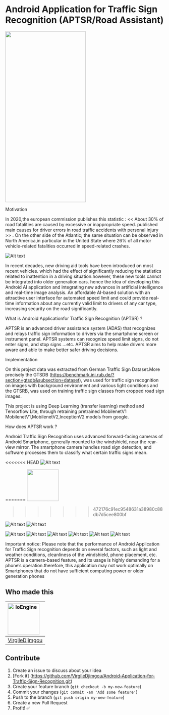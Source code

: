 # Android Application for Traffic Sign Recognition (APTSR/Road Assistant)


<img src="https://github.com/VirgileDjimgou/Android-Application-for-Traffic-Sign-Recognition/blob/master/Doc/Record_gif.gif" width="255" height="540">


Motivation

In 2020,the european commission publishes this statistic : <<  About 30% of road fatalities are caused by excessive or inappropriate speed. published main causes for driver errors in road traffic accidents with personal injury >> . On the other side of the Atlantic; the same situation can be observed in North America,in particular in the United State where 26% of all motor vehicle-related fatalities occurred in speed-related crashes.

![Alt text](roadTrafficFatalities.PNG)

In recent decades, new driving aid tools have been introduced on most recent vehicles. which had the effect of significantly reducing the statistics related to inattention in a driving situation.however, these new tools cannot be integrated into older generation cars. hence the idea of developing this Android AI application and integrating new advances in artificial intelligence and real-time image analysis. An affordable AI-based solution with an attractive user interface for automated speed limit and could provide real-time information about any currently valid limit to drivers of any car type, increasing security on the road significantly.


What is Android Applicationfor Traffic Sign Recognition (APTSR) ? 

APTSR is an advanced driver assistance system (ADAS) that recognizes and relays traffic sign information to drivers via the smartphone screen or instrument panel. APTSR systems can recognize speed limit signs, do not enter signs, and stop signs ...etc. APTSR aims to help make drivers more aware and able to make better safer driving decisions.  

Implementation

On this project data was extracted from German Traffic Sign Dataset.More precisely the GTSDB (https://benchmark.ini.rub.de/?section=gtsdb&subsection=dataset), was used for traffic sign recognition on images with background environment and various light conditions and the GTSRB, was used on training traffic sign classes from cropped road sign images.

This project is using Deep Learning (transfer learning) method and Tensorflow Lite, through retraining pretrained MobilenetV1 MobilenetV1,MobilenetV2,InceptionV2 models from google.

How does APTSR work ? 

Android Traffic Sign Recognition uses advanced forward-facing cameras of Android Smartphone, generally mounted to the windshield, near the rear-view mirror. The smartphone camera handles road sign detection, and software processes them to classify what certain traffic signs mean. 

<<<<<<< HEAD
![Alt text](trafficrecognition-1.PNG)

=======
<img src="Screenshot_2023-08-22-02-50-56-65_7c812a5677f73e9833a2910b939c9785.jpg" width="100" height="100">
>>>>>>> 472176c91ec9548631a38980c88db7d5cee800bf

![Alt text](Screenshot_2023-08-22-02-51-07-09_7c812a5677f73e9833a2910b939c9785.jpg) ![Alt text](Screenshot_2023-08-22-02-50-56-65_7c812a5677f73e9833a2910b939c9785.jpg)

![Alt text](Screenshot_2023-08-22-02-51-31-01_7c812a5677f73e9833a2910b939c9785.jpg) ![Alt text](Screenshot_2023-08-22-02-52-01-92_7c812a5677f73e9833a2910b939c9785.jpg) ![Alt text](Screenshot_2023-08-22-02-54-16-63_7c812a5677f73e9833a2910b939c9785.jpg) ![Alt text](Screenshot_2023-08-22-02-54-23-11_7c812a5677f73e9833a2910b939c9785.jpg) ![Alt text](Screenshot_2023-08-22-02-54-54-83_7c812a5677f73e9833a2910b939c9785.jpg) ![Alt text](Screenshot_2023-08-22-02-55-02-13_7c812a5677f73e9833a2910b939c9785.jpg)

Important notice:
Please note that the performance of Android Application for Traffic Sign recognition depends on several factors, such as light and weather conditions, cleanliness of the windshield, phone placement, etc.
APTSR is a camera-based feature, and its usage is highly demanding for a phone’s operation.therefore, this application may not work optimally on Smartphones that do not have sufficient computing power or older generation phones

 Who made this
--------------

| <a href="https://github.com/VirgileDjimgou"><img src="https://avatars1.githubusercontent.com/u/8148300?s=400&v=4" alt="IoEngine" align="left" height="100" width="100" /></a>
|---
| [VirgileDjimgou](https://github.com/VirgileDjimgou)



Contribute
----------

1. Create an issue to discuss about your idea
2. [Fork it] (https://github.com/VirgileDjimgou/Android-Application-for-Traffic-Sign-Recognition.git)
3. Create your feature branch (`git checkout -b my-new-feature`)
4. Commit your changes (`git commit -am 'Add some feature'`)
5. Push to the branch (`git push origin my-new-feature`)
6. Create a new Pull Request
7. Profit! :white_check_mark:
